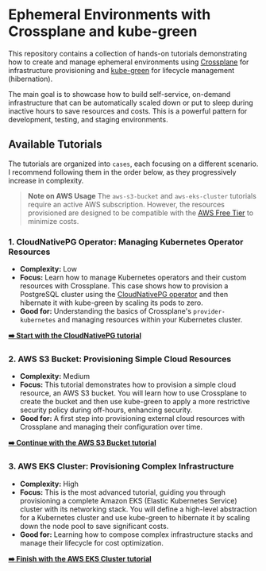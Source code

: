 # Ephemeral Environments with Crossplane and kube-green

This repository contains a collection of hands-on tutorials demonstrating how to create and manage ephemeral environments using [Crossplane](https://www.crossplane.io/) for infrastructure provisioning and [kube-green](https://kube-green.dev/) for lifecycle management (hibernation).

The main goal is to showcase how to build self-service, on-demand infrastructure that can be automatically scaled down or put to sleep during inactive hours to save resources and costs. This is a powerful pattern for development, testing, and staging environments.

## Available Tutorials

The tutorials are organized into `cases`, each focusing on a different scenario. I recommend following them in the order below, as they progressively increase in complexity.

> **Note on AWS Usage**
> The `aws-s3-bucket` and `aws-eks-cluster` tutorials require an active AWS subscription. However, the resources provisioned are designed to be compatible with the [AWS Free Tier](https://aws.amazon.com/free/) to minimize costs.

### 1. CloudNativePG Operator: Managing Kubernetes Operator Resources

*   **Complexity:** Low
*   **Focus:** Learn how to manage Kubernetes operators and their custom resources with Crossplane. This case shows how to provision a PostgreSQL cluster using the [CloudNativePG operator](https://cloudnative-pg.io/) and then hibernate it with kube-green by scaling its pods to zero.
*   **Good for:** Understanding the basics of Crossplane's `provider-kubernetes` and managing resources within your Kubernetes cluster.

[**➡️ Start with the CloudNativePG tutorial**](./cases/cloudnativepg-operator/README.md)

### 2. AWS S3 Bucket: Provisioning Simple Cloud Resources

*   **Complexity:** Medium
*   **Focus:** This tutorial demonstrates how to provision a simple cloud resource, an AWS S3 bucket. You will learn how to use Crossplane to create the bucket and then use kube-green to apply a more restrictive security policy during off-hours, enhancing security.
*   **Good for:** A first step into provisioning external cloud resources with Crossplane and managing their configuration over time.

[**➡️ Continue with the AWS S3 Bucket tutorial**](./cases/aws-s3-bucket/README.md)

### 3. AWS EKS Cluster: Provisioning Complex Infrastructure

*   **Complexity:** High
*   **Focus:** This is the most advanced tutorial, guiding you through provisioning a complete Amazon EKS (Elastic Kubernetes Service) cluster with its networking stack. You will define a high-level abstraction for a Kubernetes cluster and use kube-green to hibernate it by scaling down the node pool to save significant costs.
*   **Good for:** Learning how to compose complex infrastructure stacks and manage their lifecycle for cost optimization.

[**➡️ Finish with the AWS EKS Cluster tutorial**](./cases/aws-eks-cluster/README.md)
